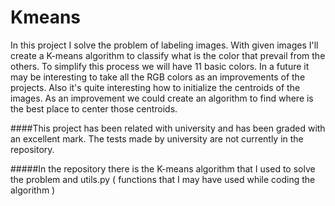 # Kmeans
In this project I solve the problem of labeling images. With given images I'll create a K-means algorithm to classify what is the color that prevail from the others.
To simplify this process we will have 11 basic colors. In a future it may be interesting to take all the RGB colors as an improvements of the projects. 
Also it's quite interesting how to initialize the centroids of the images. As an improvement we could create an algorithm to find where is the best place to center those centroids. 


####This project has been related with university and has been graded with an excellent mark. The tests made by university are not currently in the repository.

#####In the repository there is the K-means algorithm that I used to solve the problem and utils.py ( functions that I may have used while coding the algorithm ) 
